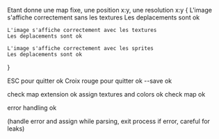Etant donne une map fixe, une position x:y, une resolution x:y
{
	L'image s'affiche correctement sans les textures
	Les deplacements sont ok

	L'image s'affiche correctement avec les textures
	Les deplacements sont ok

	L'image s'affiche correctement avec les sprites
	Les deplacements sont ok
}

ESC pour quitter ok
Croix rouge pour quitter ok
--save ok

check map extension ok
assign textures and colors ok
check map ok

error handling ok

(handle error and assign while parsing, exit process if error, careful for leaks)
